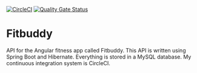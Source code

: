 [![CircleCI](https://circleci.com/gh/RickVerkuijlen/fitbuddy-backend.svg?style=svg)](https://circleci.com/gh/RickVerkuijlen/fitbuddy-backend)
[![Quality Gate Status](https://sonarcloud.io/api/project_badges/measure?project=RickVerkuijlen_fitbuddy-backend&metric=alert_status)](https://sonarcloud.io/dashboard?id=RickVerkuijlen_fitbuddy-backend)

# Fitbuddy
API for the Angular fitness app called Fitbuddy. This API is written using Spring Boot and Hibernate. Everything is stored in a MySQL database. My continuous integration system is CircleCI.
